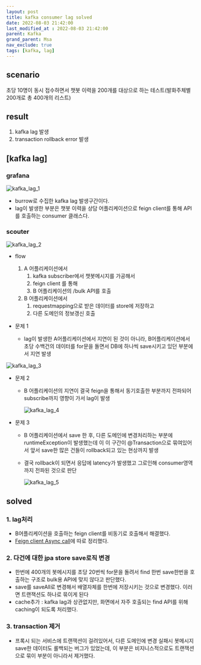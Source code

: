 ```yaml
---
layout: post
title: kafka consumer lag solved
date: 2022-08-03 21:42:00
last_modified_at : 2022-08-03 21:42:00
parent: Kafka
grand_parent: Msa
nav_exclude: true
tags: [kafka, lag]
---
```


## scenario

초당 10명이 동시 접수하면서 챗봇 이력을 200개를 대상으로 하는 테스트(발화주체별 200개로 총 400개의 리스트)

## result

1. kafka lag 발생
2. transaction rollback error 발생

## [kafka lag]

### grafana

![kafka_lag_1](../img/kafka_lag_1.png)

- burrow로 수집한 kafka lag 발생구간이다.
- lag이 발생한 부분은 챗봇 이력을 상담 어플리케이션으로 feign client를 통해 API를 호출하는 consumer 클래스다.

### scouter

![kafka_lag_2](../img/kafka_lag_2.png)

- flow
    1. A 어플리케이션에서 
        1. kafka subscriber에서 챗봇메시지를 가공해서
        2. feign client 를 통해
        3. B 어플리케이션의 /bulk API를 호출
    2. B 어플리케이션에서
        1. requestmapping으로 받은 데이터를 store에 저장하고
        2. 다른 도메인의 정보갱신 호출

- 문제 1
    - lag이 발생한 A어플리케이션에서 지연이 된 것이 아니라, B어플리케이션에서 초당 수백건의 데이터를 for문을 돌면서 DB에 하나씩 save시키고 있던 부분에서 지연 발생

![kafka_lag_3](../img/kafka_lag_3.png)

- 문제 2
    - B 어플리케이션의 지연이 결국 feign을 통해서 동기호출한 부분까지 전파되어 subscribe까지 영향이 가서 lag이 발생
        
        ![kafka_lag_4](../img/kafka_lag_4.png)
        

- 문제 3
    - B 어플리케이션에서 save 한 후, 다른 도메인에 변경처리하는 부분에 runtimeException이 발생했는데 이 이 구간이 @Transaction으로 묶여있어서 앞서 save한 많은 건들이 rollback되고 있는 현상까지 발생
    - 결국 rollback이 되면서 응답에 latency가 발생했고 그로인해 consumer영역까지 전파된 것으로 판단
        
        ![kafka_lag_5](../img/kafka_lag_5.png)
    

## solved

### 1. lag처리

- B어플리케이션을 호출하는 feign client를 비동기로 호출해서 해결했다.
- [Feign client Async call](../feign/feignclient_async.md)에 따로 정리했다.
    

### 2. 다건에 대한 jpa store save로직 변경

- 한번에 400개의 봇메시지를 초당 20번씩 for문을 돌려서 find 한번 save한번을 호출하는 구조로 bulk용 API에 맞지 않다고 판단했다.
- save를 saveAll로 변경해서 배열자체를 한번에 저장시키는 것으로 변경했다. 이러면 트랜잭션도 하나로 묶이게 된다
- cache추가 : kafka lag과 상관없지만, 화면에서 자주 호출되는 find API를 위해 caching이 되도록 처리했다.

### 3. transaction 제거

- 프록시 되는 서비스에 트랜잭션이 걸려있어서, 다른 도메인에 변경 실패시 봇메시지 save한 데이터도 롤백되는 버그가 있었는데, 이 부분은 비지니스적으로도 트랜잭션으로 묶이 부분이 아니라서 제거했다.
